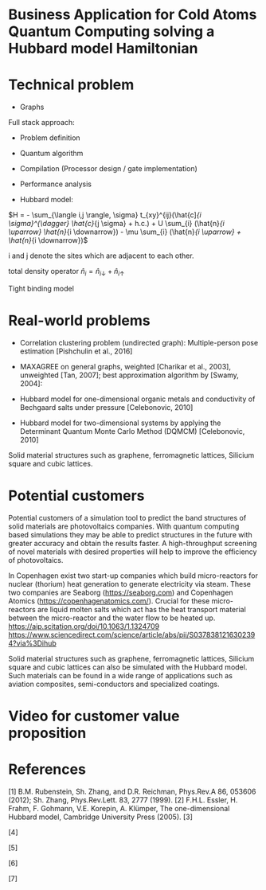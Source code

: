 # Business Application for Cold Atoms Quantum Computing solving a Hubbard model Hamiltonian


# Technical problem

- Graphs

Full stack approach:

- Problem definition

- Quantum algorithm

- Compilation (Processor design / gate implementation)

- Performance analysis

- Hubbard model:

$H = - \sum_{\langle i,j \rangle, \sigma} t_{xy}^{ij}(\hat{c]_{i \sigma}^{\dagger} \hat{c}_{j \sigma} + h.c.) + U \sum_{i} (\hat{n}_{i \uparrow} \hat{n}_{i \downarrow}) - \mu \sum_{i} (\hat{n}_{i \uparrow} + \hat{n}_{i \downarrow})$

i and j denote the sites which are adjacent to each other.

total density operator $\hat{n}_i = \hat{n}_{i \downarrow} + \hat{n}_{i \uparrow}$

Tight binding model


# Real-world problems

- Correlation clustering problem (undirected graph): Multiple-person pose estimation [Pishchulin et al., 2016]

- MAXAGREE on general graphs, weighted [Charikar et al., 2003], unweighted [Tan, 2007]; best approximation algorithm by [Swamy, 2004]: 

- Hubbard model for one-dimensional organic metals and conductivity of Bechgaard salts under pressure [Celebonovic, 2010]

- Hubbard model for two-dimensional systems by applying the Determinant Quantum Monte Carlo Method (DQMCM) [Celebonovic, 2010]

Solid material structures such as graphene, ferromagnetic lattices, Silicium square and cubic lattices.

# Potential customers

Potential customers of a simulation tool to predict the band structures of solid materials are photovoltaics companies. With quantum computing based simulations they may be able to predict structures in the future with greater accuracy and obtain the results faster. A high-throughput screening of novel materials with desired properties will help to improve the efficiency of photovoltaics.

In Copenhagen exist two start-up companies which build micro-reactors for nuclear (thorium) heat generation to generate electricity via steam. These two companies are Seaborg (https://seaborg.com) and Copenhagen Atomics (https://copenhagenatomics.com/). Crucial for these micro-reactors are liquid molten salts which act has the heat transport material between the micro-reactor and the water flow to be heated up.
https://aip.scitation.org/doi/10.1063/1.1324709
https://www.sciencedirect.com/science/article/abs/pii/S0378381216302394?via%3Dihub

Solid material structures such as graphene, ferromagnetic lattices, Silicium square and cubic lattices can also be simulated with the Hubbard model. Such materials can be found in a wide range of applications such as aviation composites, semi-conductors and specialized coatings.


# Video for customer value proposition


# References

[1] B.M. Rubenstein, Sh. Zhang, and D.R. Reichman, Phys.Rev.A 86, 053606 (2012); Sh. Zhang, Phys.Rev.Lett. 83, 2777 (1999).
[2] F.H.L. Essler, H. Frahm, F. Gohmann, V.E. Korepin, A. Klümper, The one-dimensional Hubbard model, Cambridge University Press (2005).
[3]

[4]

[5]

[6]

[7]
